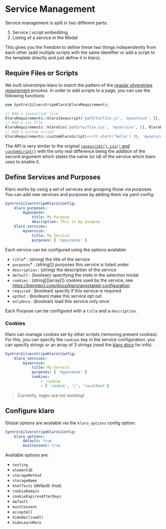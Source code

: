 
# Service Management

Service management is split in two different parts:

1. Service / script embedding
2. Listing of a service in the Modal

This gives you the freedom to define these two things independently from each
other (add multiple scripts with the same identifier or add a script to the
template directly and just define it in klaro).

## Require Files or Scripts
We built silverstripe-klaro to match the pattern of the
[regular silverstripe requirement](https://docs.silverstripe.org/en/4/developer_guides/templates/requirements/)
process. In order to add scripts to a page, you can use the following
functions:
```php
use Syntro\SilverstripeKlaro\KlaroRequirements;

// Add a javascript file
KlaroRequirements::klaroJavascript('path/to/file.js', 'myservice', [], KlaroRequirements::SERVE_ALWAYS);
// Add a css file
KlaroRequirements::klaroCss('path/to/file.css', 'myservice', [], KlaroRequirements::SERVE_ALWAYS);
// Add a custom script
KlaroRequirements::customKlaroScript(<<<JS alert('hello') JS, 'myservice');
```
The API is very similar to the original [`javascript()`, `css()` and `customScript()`](https://docs.silverstripe.org/en/4/developer_guides/templates/requirements/#php-requirements-api)
with the only real difference being the addition of the second argument which
states the name (or id) of the service which klaro uses to enable it.

## Define Services and Purposes
Klaro works by using a set of services and grouping those via purposes. You
can add new services and purposes by adding them via yaml config:
```yaml
Syntro\SilverstripeKlaro\Config:
    klaro_purposes:
        mypurpose:
            title: My Purpose
            description: This is my purpose
    klaro_services:
        myservice:
            title: My Service
            purposes: [ 'mypurpose' ]
```
Each service can be configured using the options available:
- `title`* : (string) the title of the service
- `purposes`* : (string[]) purposes this service is listed under
- `description` : (string) the description of the service
- `default` : (boolean) specifying the state in the selection modal
- `cookies` : (string[]|array[]) cookies used by the service, see https://kiprotect.com/docs/klaro/annotated-configuration
- `required` : (boolean) specify if this service is required
- `optOut` : (boolean) make this service opt out
- `onlyOnce` : (boolean) load this service only once

Each Purpose can be configured with a `title` and a `description`.

### Cookies
Klaro can manage cookies set by other scripts (removing present cookies). For this,
you can specify the `cookies` key in the service configuration. you can specify
strings or an array of 3 strings (read the [klaro docs](https://kiprotect.com/docs/klaro/) for info):
```yaml
Syntro\SilverstripeKlaro\Config:
    klaro_services:
        myservice:
            title: My Service
            purposes: [ 'mypurpose' ]
            cookies:
                - _cookie
                - [ 'cookie', '/', 'localhost']
```
> Currently, regex are not working!

## Configure klaro
Global options are available via the `klaro_options` config option:
```yaml
Syntro\SilverstripeKlaro\Config:
    klaro_options:
        default: true
        mustConsent: true
```
Available options are:
- `testing`
- `elementID`
- `storageMethod`
- `storageName`
- `htmlTexts` (default: true)
- `cookieDomain`
- `cookieExpiresAfterDays`
- `default`
- `mustConsent`
- `acceptAll`
- `hideDeclineAll`
- `hideLearnMore`
